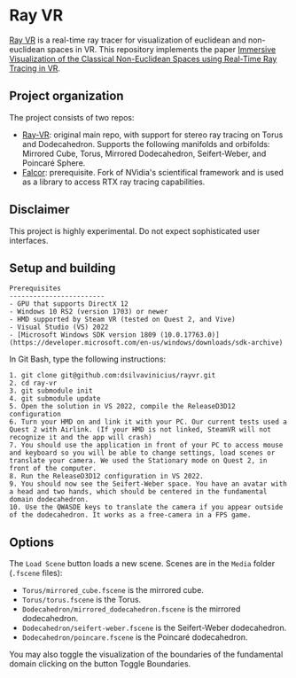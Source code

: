 # Ray VR

[Ray VR](https://www.visgraf.impa.br/ray-vr/) is a real-time ray tracer for visualization of euclidean and non-euclidean spaces in VR. This repository implements the paper [Immersive Visualization of the Classical Non-Euclidean Spaces using Real-Time Ray Tracing in VR](https://graphicsinterface.org/proceedings/gi2020/gi2020-42/).

## Project organization

The project consists of two repos:

- [Ray-VR](git@github.com:dsilvavinicius/rayvr.git): original main repo, with support for stereo ray tracing on Torus and Dodecahedron. Supports the following manifolds and orbifolds: Mirrored Cube, Torus, Mirrored Dodecahedron, Seifert-Weber, and Poincaré Sphere.
- [Falcor](git@github.com:dsilvavinicius/Falcor.git): prerequisite. Fork of NVidia's scientifical framework and is used as a library to access RTX ray tracing capabilities.

## Disclaimer

This project is highly experimental. Do not expect sophisticated user interfaces.

## Setup and building

```
Prerequisites
------------------------
- GPU that supports DirectX 12
- Windows 10 RS2 (version 1703) or newer
- HMD supported by Steam VR (tested on Quest 2, and Vive)
- Visual Studio (VS) 2022
- [Microsoft Windows SDK version 1809 (10.0.17763.0)](https://developer.microsoft.com/en-us/windows/downloads/sdk-archive)
```

In Git Bash, type the following instructions:

```
1. git clone git@github.com:dsilvavinicius/rayvr.git
2. cd ray-vr
3. git submodule init
4. git submodule update
5. Open the solution in VS 2022, compile the ReleaseD3D12 configuration
6. Turn your HMD on and link it with your PC. Our current tests used a Quest 2 with Airlink. (If your HMD is not linked, SteamVR will not recognize it and the app will crash)
7. You should use the application in front of your PC to access mouse and keyboard so you will be able to change settings, load scenes or translate your camera. We used the Stationary mode on Quest 2, in front of the computer.
8. Run the ReleaseD3D12 configuration in VS 2022.
9. You should now see the Seifert-Weber space. You have an avatar with a head and two hands, which should be centered in the fundamental domain dodecahedron.
10. Use the QWASDE keys to translate the camera if you appear outside of the dodecahedron. It works as a free-camera in a FPS game.
```

## Options

The `Load Scene` button loads a new scene. Scenes are in the `Media` folder (`.fscene` files):

* `Torus/mirrored_cube.fscene` is the mirrored cube.
* `Torus/torus.fscene` is the Torus.
* `Dodecahedron/mirrored_dodecahedron.fscene` is the mirrored dodecahedron.
* `Dodecahedron/seifert-weber.fscene` is the Seifert-Weber dodecahedron.
* `Dodecahedron/poincare.fscene` is the Poincaré dodecahedron.

You may also toggle the visualization of the boundaries of the fundamental domain clicking on the button Toggle Boundaries.
